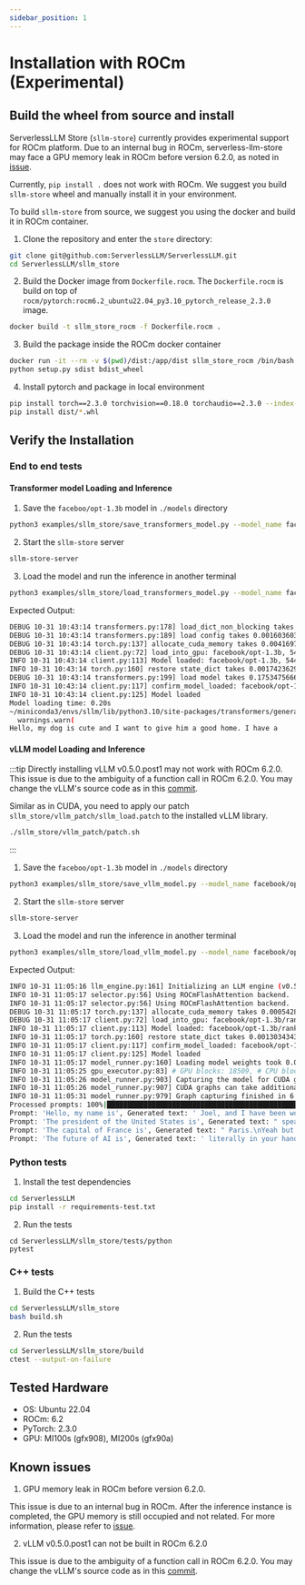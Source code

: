 ```yaml
---
sidebar_position: 1
---
```


# Installation with ROCm (Experimental)

## Build the wheel from source and install
ServerlessLLM Store (`sllm-store`) currently provides experimental support for ROCm platform. Due to an internal bug in ROCm, serverless-llm-store may face a GPU memory leak in ROCm before version 6.2.0, as noted in [issue](https://github.com/ROCm/HIP/issues/3580).

Currently, `pip install .` does not work with ROCm. We suggest you build `sllm-store` wheel and manually install it in your environment.

To build `sllm-store` from source, we suggest you using the docker and build it in ROCm container.

1. Clone the repository and enter the `store` directory:

```bash
git clone git@github.com:ServerlessLLM/ServerlessLLM.git
cd ServerlessLLM/sllm_store
```

2. Build the Docker image from `Dockerfile.rocm`. The `Dockerfile.rocm` is build on top of `rocm/pytorch:rocm6.2_ubuntu22.04_py3.10_pytorch_release_2.3.0` image.

``` bash
docker build -t sllm_store_rocm -f Dockerfile.rocm .
```

3. Build the package inside the ROCm docker container
``` bash
docker run -it --rm -v $(pwd)/dist:/app/dist sllm_store_rocm /bin/bash
python setup.py sdist bdist_wheel
```

4. Install pytorch and package in local environment
``` bash
pip install torch==2.3.0 torchvision==0.18.0 torchaudio==2.3.0 --index-url https://download.pytorch.org/whl/rocm6.0
pip install dist/*.whl
```

## Verify the Installation

### End to end tests

#### Transformer model Loading and Inference

1. Save the `faceboo/opt-1.3b` model in `./models` directory

``` bash
python3 examples/sllm_store/save_transformers_model.py --model_name facebook/opt-1.3b --storage_path ./models
```

2. Start the `sllm-store` server

``` bash
sllm-store-server
```

3. Load the model and run the inference in another terminal

``` bash
python3 examples/sllm_store/load_transformers_model.py --model_name facebook/opt-1.3b --storage_path ./models
```

Expected Output:

``` bash
DEBUG 10-31 10:43:14 transformers.py:178] load_dict_non_blocking takes 0.008747100830078125 seconds
DEBUG 10-31 10:43:14 transformers.py:189] load config takes 0.0016036033630371094 seconds
DEBUG 10-31 10:43:14 torch.py:137] allocate_cuda_memory takes 0.0041697025299072266 seconds
DEBUG 10-31 10:43:14 client.py:72] load_into_gpu: facebook/opt-1.3b, 544e032d-9080-429f-bbc0-cdbc2a298060
INFO 10-31 10:43:14 client.py:113] Model loaded: facebook/opt-1.3b, 544e032d-9080-429f-bbc0-cdbc2a298060
INFO 10-31 10:43:14 torch.py:160] restore state_dict takes 0.0017423629760742188 seconds
DEBUG 10-31 10:43:14 transformers.py:199] load model takes 0.17534756660461426 seconds
INFO 10-31 10:43:14 client.py:117] confirm_model_loaded: facebook/opt-1.3b, 544e032d-9080-429f-bbc0-cdbc2a298060
INFO 10-31 10:43:14 client.py:125] Model loaded
Model loading time: 0.20s
~/miniconda3/envs/sllm/lib/python3.10/site-packages/transformers/generation/utils.py:1249: UserWarning: Using the model-agnostic default `max_length` (=20) to control the generation length. We recommend setting `max_new_tokens` to control the maximum length of the generation.
  warnings.warn(
Hello, my dog is cute and I want to give him a good home. I have a
```

#### vLLM model Loading and Inference
:::tip
Directly installing vLLM v0.5.0.post1 may not work with ROCm 6.2.0. This issue is due to the ambiguity of a function call in ROCm 6.2.0. You may change the vLLM's source code as in this [commit](https://github.com/vllm-project/vllm/commit/9984605412de1171a72d955cfcb954725edd4d6f).

Similar as in CUDA, you need to apply our patch `sllm_store/vllm_patch/sllm_load.patch` to the installed vLLM library.
```bash
./sllm_store/vllm_patch/patch.sh
```
:::

1. Save the `faceboo/opt-1.3b` model in `./models` directory

``` bash
python3 examples/sllm_store/save_vllm_model.py --model_name facebook/opt-1.3b --storage_path ./models
```

2. Start the `sllm-store` server

``` bash
sllm-store-server
```

3. Load the model and run the inference in another terminal

``` bash
python3 examples/sllm_store/load_vllm_model.py --model_name facebook/opt-1.3b --storage_path ./models
```

Expected Output:

``` bash
INFO 10-31 11:05:16 llm_engine.py:161] Initializing an LLM engine (v0.5.0) with config: model='./models/facebook/opt-1.3b', speculative_config=None, tokenizer='./models/facebook/opt-1.3b', skip_tokenizer_init=False, tokenizer_mode=auto, revision=None, rope_scaling=None, rope_theta=None, tokenizer_revision=None, trust_remote_code=False, dtype=torch.float16, max_seq_len=2048, download_dir=None, load_format=LoadFormat.SERVERLESS_LLM, tensor_parallel_size=1, disable_custom_all_reduce=False, quantization=None, enforce_eager=False, kv_cache_dtype=auto, quantization_param_path=None, device_config=cuda, decoding_config=DecodingConfig(guided_decoding_backend='outlines'), seed=0, served_model_name=./models/facebook/opt-1.3b)
INFO 10-31 11:05:17 selector.py:56] Using ROCmFlashAttention backend.
INFO 10-31 11:05:17 selector.py:56] Using ROCmFlashAttention backend.
DEBUG 10-31 11:05:17 torch.py:137] allocate_cuda_memory takes 0.0005428791046142578 seconds
DEBUG 10-31 11:05:17 client.py:72] load_into_gpu: facebook/opt-1.3b/rank_0, 9d7c0425-f652-4c4c-b1c5-fb6df0aab0a8
INFO 10-31 11:05:17 client.py:113] Model loaded: facebook/opt-1.3b/rank_0, 9d7c0425-f652-4c4c-b1c5-fb6df0aab0a8
INFO 10-31 11:05:17 torch.py:160] restore state_dict takes 0.0013034343719482422 seconds
INFO 10-31 11:05:17 client.py:117] confirm_model_loaded: facebook/opt-1.3b/rank_0, 9d7c0425-f652-4c4c-b1c5-fb6df0aab0a8
INFO 10-31 11:05:17 client.py:125] Model loaded
INFO 10-31 11:05:17 model_runner.py:160] Loading model weights took 0.0000 GB
INFO 10-31 11:05:25 gpu_executor.py:83] # GPU blocks: 18509, # CPU blocks: 1365
INFO 10-31 11:05:26 model_runner.py:903] Capturing the model for CUDA graphs. This may lead to unexpected consequences if the model is not static. To run the model in eager mode, set 'enforce_eager=True' or use '--enforce-eager' in the CLI.
INFO 10-31 11:05:26 model_runner.py:907] CUDA graphs can take additional 1~3 GiB memory per GPU. If you are running out of memory, consider decreasing `gpu_memory_utilization` or enforcing eager mode. You can also reduce the `max_num_seqs` as needed to decrease memory usage.
INFO 10-31 11:05:31 model_runner.py:979] Graph capturing finished in 6 secs.
Processed prompts: 100%|████████████████████████████████████████████████████████████████████████████████████████████████████████| 4/4 [00:00<00:00, 12.13it/s, est. speed input: 78.83 toks/s, output: 194.04 toks/s]
Prompt: 'Hello, my name is', Generated text: ' Joel, and I have been working as a web designer/developer for the'
Prompt: 'The president of the United States is', Generated text: " speaking in an increasingly important national security forum and he's not using the right words"
Prompt: 'The capital of France is', Generated text: " Paris.\nYeah but you couldn't get it through a French newspaper!"
Prompt: 'The future of AI is', Generated text: ' literally in your hands\nDespite all the hype, AI isn’t here'
```

### Python tests

1. Install the test dependencies

```bash
cd ServerlessLLM
pip install -r requirements-test.txt
```

2. Run the tests
```
cd ServerlessLLM/sllm_store/tests/python
pytest
```

### C++ tests

1. Build the C++ tests

```bash
cd ServerlessLLM/sllm_store
bash build.sh
```

2. Run the tests

```bash
cd ServerlessLLM/sllm_store/build
ctest --output-on-failure
```

## Tested Hardware
+ OS: Ubuntu 22.04
+ ROCm: 6.2
+ PyTorch: 2.3.0
+ GPU: MI100s (gfx908), MI200s (gfx90a)


## Known issues

1. GPU memory leak in ROCm before version 6.2.0.

This issue is due to an internal bug in ROCm. After the inference instance is completed, the GPU memory is still occupied and not related. For more information, please refer to [issue](https://github.com/ROCm/HIP/issues/3580).

2. vLLM v0.5.0.post1 can not be built in ROCm 6.2.0

This issue is due to the ambiguity of a function call in ROCm 6.2.0. You may change the vLLM's source code as in this [commit](https://github.com/vllm-project/vllm/commit/9984605412de1171a72d955cfcb954725edd4d6f).
